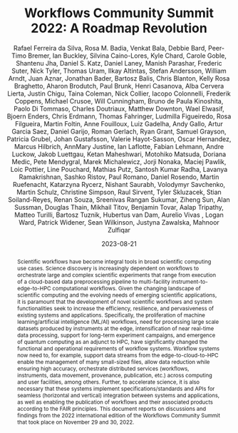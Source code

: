 ---
title: "Workflows Community Summit 2022: A Roadmap Revolution"
collection: publications
permalink: /publications/da2023workflows
date: 2023-08-21
type: pub
author: "Rafael Ferreira da Silva, Rosa M. Badia, Venkat Bala, Debbie Bard, Peer-Timo Bremer, Ian Buckley, Silvina Caino-Lores, Kyle Chard, Carole Goble, Shantenu Jha, Daniel S. Katz, Daniel Laney, Manish Parashar, Frederic Suter, Nick Tyler, Thomas Uram, Ilkay Altintas, Stefan Andersson, William Arndt, Juan Aznar, Jonathan Bader, Bartosz Balis, Chris Blanton, Kelly Rosa Braghetto, Aharon Brodutch, Paul Brunk, Henri Casanova, Alba Cervera Lierta, Justin Chigu, Taina Coleman, Nick Collier, Iacopo Colonnelli, Frederik Coppens, Michael Crusoe, Will Cunningham, Bruno de Paula Kinoshita, Paolo Di Tommaso, Charles Doutriaux, Matthew Downton, Wael Elwasif, Bjoern Enders, Chris Erdmann, Thomas Fahringer, Ludmilla Figueiredo, Rosa Filgueira, Martin Foltin, Anne Fouilloux, Luiz Gadelha, Andy Gallo, Artur Garcia Saez, Daniel Garijo, Roman Gerlach, Ryan Grant, Samuel Grayson, Patricia Grubel, Johan Gustafsson, Valerie Hayot-Sasson, Oscar Hernandez, Marcus Hilbrich, AnnMary Justine, Ian Laflotte, Fabian Lehmann, Andre Luckow, Jakob Luettgau, Ketan Maheshwari, Motohiko Matsuda, Doriana Medic, Pete Mendygral, Marek Michalewicz, Jorji Nonaka, Maciej Pawlik, Loic Pottier, Line Pouchard, Mathias Putz, Santosh Kumar Radha, Lavanya Ramakrishnan, Sashko Ristov, Paul Romano, Daniel Rosendo, Martin Ruefenacht, Katarzyna Rycerz, Nishant Saurabh, Volodymyr Savchenko, Martin Schulz, Christine Simpson, Raul Sirvent, Tyler Skluzacek, Stian Soiland-Reyes, Renan Souza, Sreenivas Rangan Sukumar, Ziheng Sun, Alan Sussman, Douglas Thain, Mikhail Titov, Benjamin Tovar, Aalap Tripathy, Matteo Turilli, Bartosz Tuznik, Hubertus van Dam, Aurelio Vivas , Logan Ward, Patrick Widener, Sean Wilkinson, Justyna Zawalska, Mahnoor Zulfiqar"
venue: "Workflows Community Summit 2022"
arxiv: https://arxiv.org/abs/2304.00019
abstract: "Scientific workflows have become integral tools in broad scientific computing use cases. Science discovery is increasingly dependent on workflows to orchestrate large and complex scientific experiments that range from execution of a cloud-based data preprocessing pipeline to multi-facility instrument-to-edge-to-HPC computational workflows. Given the changing landscape of scientific computing and the evolving needs of emerging scientific applications, it is paramount that the development of novel scientific workflows and system functionalities seek to increase the efficiency, resilience, and pervasiveness of existing systems and applications. Specifically, the proliferation of machine learning/artificial intelligence (ML/AI) workflows, need for processing large scale datasets produced by instruments at the edge, intensification of near real-time data processing, support for long-term experiment campaigns, and emergence of quantum computing as an adjunct to HPC, have significantly changed the functional and operational requirements of workflow systems. Workflow systems now need to, for example, support data streams from the edge-to-cloud-to-HPC enable the management of many small-sized files, allow data reduction while ensuring high accuracy, orchestrate distributed services (workflows, instruments, data movement, provenance, publication, etc.) across computing and user facilities, among others. Further, to accelerate science, it is also necessary that these systems implement specifications/standards and APIs for seamless (horizontal and vertical) integration between systems and applications, as well as enabling the publication of workflows and their associated products according to the FAIR principles. This document reports on discussions and findings from the 2022 international edition of the Workflows Community Summit that took place on November 29 and 30, 2022."
---